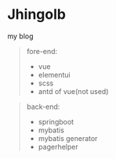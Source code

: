 # Jhingolb
my blog

> fore-end:
> + vue
> + elementui
> + scss
> + antd of vue(not used)

> back-end:
> + springboot
> + mybatis
> + mybatis generator
> + pagerhelper
